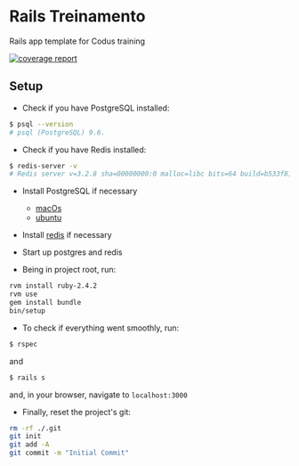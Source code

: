 # Rails Treinamento

Rails app template for Codus training

[![coverage report](http://git.dev.codus.com.br/emiliano.leite/rails-treinamento/badges/master/coverage.svg)](http://git.dev.codus.com.br/emiliano.leite/rails-treinamento/commits/master)

## Setup

* Check if you have PostgreSQL installed:

```bash
$ psql --version
# psql (PostgreSQL) 9.6.
```

* Check if you have Redis installed:

```bash
$ redis-server -v
# Redis server v=3.2.8 sha=00000000:0 malloc=libc bits=64 build=b533f811ec736a0c
```

* Install PostgreSQL if necessary

  * [macOs](https://postgresapp.com/)
  * [ubuntu](https://www.digitalocean.com/community/tutorials/como-instalar-e-utilizar-o-postgresql-no-ubuntu-16-04-pt)

* Install [redis](https://redis.io/) if necessary

* Start up postgres and redis

* Being in project root, run:

```bash
rvm install ruby-2.4.2
rvm use
gem install bundle
bin/setup
```

* To check if everything went smoothly, run:

```bash
$ rspec
```

and

```bash
$ rails s
```

and, in your browser, navigate to `localhost:3000`

* Finally, reset the project's git:

```bash
rm -rf ./.git
git init
git add -A
git commit -m "Initial Commit"
```
